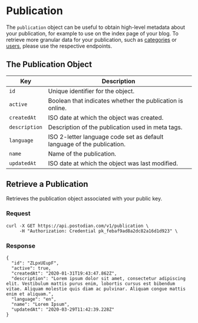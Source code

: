 # Publication

The `publication` object can be useful to obtain high-level metadata about your publication, for example to use on the index page of your blog. To retrieve more granular data for your publication, such as [categories](https://postodian.com/docs/categories) or [users](https://postodian.com/docs/users), please use the respective endpoints.

## The Publication Object

| Key | Description |
| --- | --- |
| `id` | Unique identifier for the object. |
| `active` | Boolean that indicates whether the publication is online. |
| `createdAt` | ISO date at which the object was created. |
| `description` | Description of the publication used in meta tags. |
| `language` | ISO 2-letter language code set as default language of the publication. |
| `name` | Name of the publication. |
| `updatedAt` | ISO date at which the object was last modified. |

## Retrieve a Publication

Retrieves the publication object associated with your public key.

### Request

```
curl -X GET https://api.postodian.com/v1/publication \
     -H "Authorization: Credential pk_febaf9ad8a2dc82a16d1d923" \
```

### Response

```
{
  "id": "ZLpxUEupF",
  "active": true,
  "createdAt": "2020-01-31T19:43:47.862Z",
  "description": "Lorem ipsum dolor sit amet, consectetur adipiscing elit. Vestibulum mattis purus enim, lobortis cursus est bibendum vitae. Aliquam molestie quis diam ac pulvinar. Aliquam congue mattis enim et aliquam.",
  "language": "en",
  "name": "Lorem Ipsum",
  "updatedAt": "2020-03-29T11:42:39.228Z"
}
```
